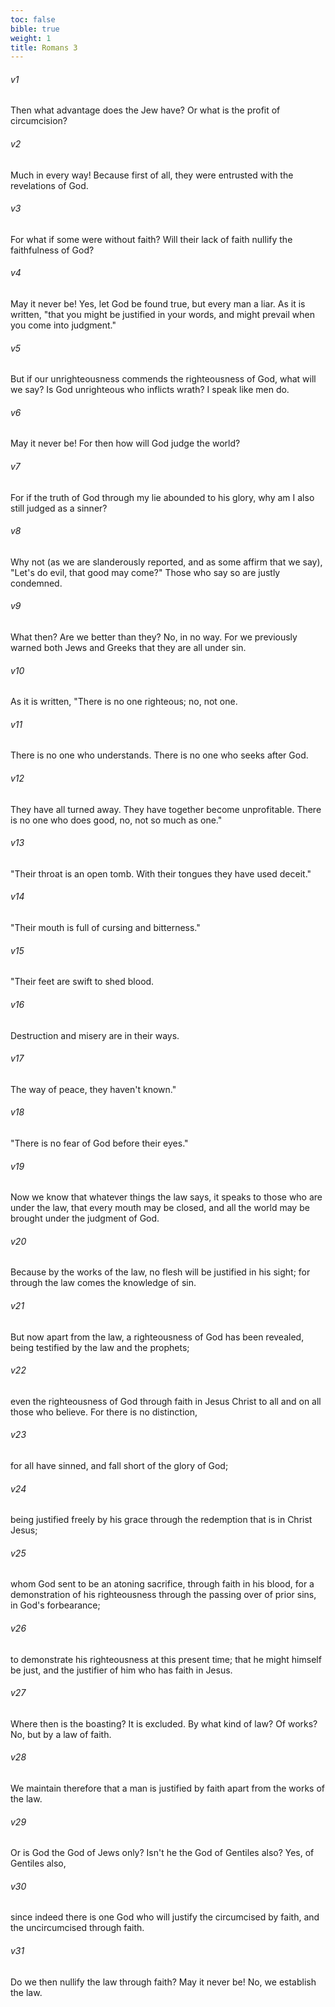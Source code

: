 ```yaml
---
toc: false
bible: true
weight: 1
title: Romans 3
---
```




###### v1 
Then what advantage does the Jew have? Or what is the profit of circumcision? 

###### v2 
Much in every way! Because first of all, they were entrusted with the revelations of God. 

###### v3 
For what if some were without faith? Will their lack of faith nullify the faithfulness of God? 

###### v4 
May it never be! Yes, let God be found true, but every man a liar. As it is written, "that you might be justified in your words, and might prevail when you come into judgment." 

###### v5 
But if our unrighteousness commends the righteousness of God, what will we say? Is God unrighteous who inflicts wrath? I speak like men do. 

###### v6 
May it never be! For then how will God judge the world? 

###### v7 
For if the truth of God through my lie abounded to his glory, why am I also still judged as a sinner? 

###### v8 
Why not (as we are slanderously reported, and as some affirm that we say), "Let's do evil, that good may come?" Those who say so are justly condemned. 

###### v9 
What then? Are we better than they? No, in no way. For we previously warned both Jews and Greeks that they are all under sin. 

###### v10 
As it is written, "There is no one righteous; no, not one. 

###### v11 
There is no one who understands. There is no one who seeks after God. 

###### v12 
They have all turned away. They have together become unprofitable. There is no one who does good, no, not so much as one." 

###### v13 
"Their throat is an open tomb. With their tongues they have used deceit." 

###### v14 
"Their mouth is full of cursing and bitterness." 

###### v15 
"Their feet are swift to shed blood. 

###### v16 
Destruction and misery are in their ways. 

###### v17 
The way of peace, they haven't known." 

###### v18 
"There is no fear of God before their eyes." 

###### v19 
Now we know that whatever things the law says, it speaks to those who are under the law, that every mouth may be closed, and all the world may be brought under the judgment of God. 

###### v20 
Because by the works of the law, no flesh will be justified in his sight; for through the law comes the knowledge of sin. 

###### v21 
But now apart from the law, a righteousness of God has been revealed, being testified by the law and the prophets; 

###### v22 
even the righteousness of God through faith in Jesus Christ to all and on all those who believe. For there is no distinction, 

###### v23 
for all have sinned, and fall short of the glory of God; 

###### v24 
being justified freely by his grace through the redemption that is in Christ Jesus; 

###### v25 
whom God sent to be an atoning sacrifice, through faith in his blood, for a demonstration of his righteousness through the passing over of prior sins, in God's forbearance; 

###### v26 
to demonstrate his righteousness at this present time; that he might himself be just, and the justifier of him who has faith in Jesus. 

###### v27 
Where then is the boasting? It is excluded. By what kind of law? Of works? No, but by a law of faith. 

###### v28 
We maintain therefore that a man is justified by faith apart from the works of the law. 

###### v29 
Or is God the God of Jews only? Isn't he the God of Gentiles also? Yes, of Gentiles also, 

###### v30 
since indeed there is one God who will justify the circumcised by faith, and the uncircumcised through faith. 

###### v31 
Do we then nullify the law through faith? May it never be! No, we establish the law.
